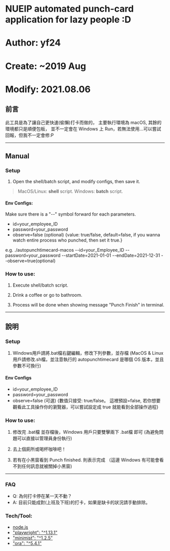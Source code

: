 # NUEIP automated punch-card application for lazy people :D
# Author: yf24
# Create: ~2019 Aug
# Modify: 2021.08.06

## 前言
此工具是為了讓自己更快速(偷懶)打卡而做的，
主要執行環境為 macOS, 其餘的環境都只是順便包板，
並不一定會在 Windows 上 Run，若無法使用...可以嘗試回報，但我不一定會修:P

------

## Manual

### Setup
1. Open the shell/batch script, and modify configs, then save it.

> MacOS/Linux: **shell** script.
> Windows: **batch** script.

#### Env Configs:
Make sure there is a "--" symbol forward for each parameters.
- id=your_employee_ID
- password=your_password
- observe=false (optional) {value: true/false, default=false, if you wanna watch entire process who punched, then set it true.}

e.g. ./autopunchtimecard-macos --id=your_Employee_ID --password=your_password --startDate=2021-01-01 --endDate=2021-12-31 --observe=true(optional)

### How to use:
1. Execute shell/batch script.

2. Drink a coffee or go to bathroom.

3. Process will be done when showing message "Punch Finish" in terminal.


------

## 說明

### Setup
1. Windows用戶請將.bat檔右鍵編輯，修改下列參數，並存檔
(MacOS & Linux用戶請修改.sh檔，並注意執行的 autopunchtimecard 是哪個 OS 版本，並且參數不可換行)

#### Env Configs
- id=your_employee_ID
- password=your_password
- observe=false (可選) {數值只接受: true/false。 這裡預設=false, 若你想要觀看此工具操作你的瀏覽器，可以嘗試設定成 true 就能看到全部操作過程}

### How to use:
1. 修改完 .bat檔 並存檔後，Windows 用戶只要雙擊兩下 .bat檔 即可 (為避免問題可以直接以管理員身份執行)

2. 去上個廁所或喝杯咖啡吧！

3. 若有在小黑窗看到 Punch finished. 則表示完成 （這邊 Windows 有可能會看不到任何訊息就被關掉小黑窗)


------


### FAQ
- Q: 為何打卡停在某一天不動？
- A: 目前只能成對(上班及下班)的打卡，如果是缺卡的狀況請手動排除。


### Tech/Tool:

- [node.js](https://nodejs.org/en/)
- ["playwright": "^1.13.1"](https://github.com/microsoft/playwright)
- ["minimist": "^1.2.5"](https://github.com/substack/minimist)
- ["ora": "^5.4.1"](https://github.com/sindresorhus/ora)
